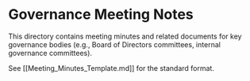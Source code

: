 # Governance Meeting Notes

This directory contains meeting minutes and related documents for key governance bodies (e.g., Board of Directors committees, internal governance committees).

See [[Meeting_Minutes_Template.md]] for the standard format. 
